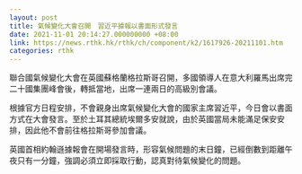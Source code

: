 ```yaml
---
layout: post
title: 氣候變化大會召開　習近平據報以書面形式發言
date: 2021-11-01 20:14:27.000000000 +08:00
link: https://news.rthk.hk/rthk/ch/component/k2/1617926-20211101.htm
categories: rthk
---
```


聯合國氣候變化大會在英國蘇格蘭格拉斯哥召開，多國領導人在意大利羅馬出席完二十國集團峰會後，轉抵當地，出席一連兩日的高級別會議。

根據官方日程安排，不會親身出席氣候變化大會的國家主席習近平，今日會以書面方式在大會發言。至於土耳其總統埃爾多安就說，由於英國當局未能滿足保安安排，因此他不會前往格拉斯哥參加會議。

英國首相約翰遜據報會在開場發言時，形容氣候問題的末日鐘，已經倒數到距離午夜只有一分鐘，強調必須立即採取行動，認真對待氣候變化的問題。
